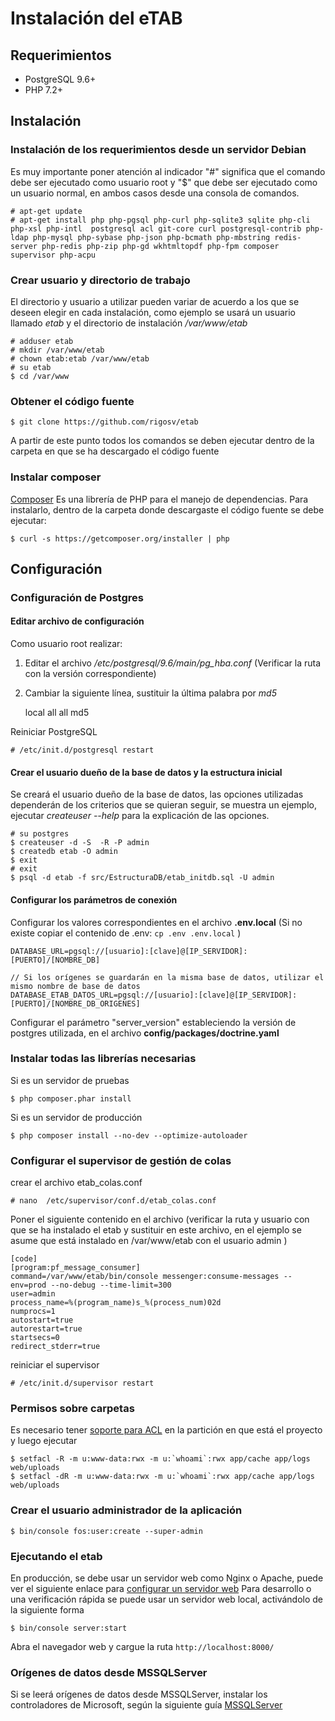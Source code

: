 # Instalación del eTAB

## Requerimientos
* PostgreSQL 9.6+
* PHP 7.2+



## Instalación
### Instalación de los requerimientos desde un servidor Debian 
Es muy importante poner atención al indicador "#" significa que el comando 
debe ser ejecutado como usuario root y "$" que debe ser ejecutado como un usuario normal, 
en ambos casos desde una consola de comandos.

    # apt-get update
    # apt-get install php php-pgsql php-curl php-sqlite3 sqlite php-cli php-xsl php-intl  postgresql acl git-core curl postgresql-contrib php-ldap php-mysql php-sybase php-json php-bcmath php-mbstring redis-server php-redis php-zip php-gd wkhtmltopdf php-fpm composer supervisor php-acpu


### Crear usuario y directorio de trabajo
El directorio y usuario a utilizar pueden variar de acuerdo a los que se deseen elegir en cada instalación, 
como ejemplo se usará un usuario llamado *etab* y el directorio de instalación */var/www/etab*

    # adduser etab
    # mkdir /var/www/etab
    # chown etab:etab /var/www/etab
    # su etab
    $ cd /var/www


### Obtener el código fuente

    $ git clone https://github.com/rigosv/etab


A partir de este punto todos los comandos se deben ejecutar dentro de la carpeta en que se ha descargado 
el código fuente

### Instalar composer
[Composer](http://getcomposer.org/) Es una librería de PHP para el manejo de dependencias. 
Para instalarlo, dentro de la carpeta donde descargaste el código fuente se debe ejecutar:

    $ curl -s https://getcomposer.org/installer | php


## Configuración

### Configuración de Postgres

#### Editar archivo de configuración
Como usuario root realizar:

1. Editar el archivo */etc/postgresql/9.6/main/pg_hba.conf* (Verificar la ruta con la versión correspondiente) 
2. Cambiar la siguiente línea, sustituir la última palabra por *md5* 

    local   all             all                       md5


Reiniciar PostgreSQL

    # /etc/init.d/postgresql restart

#### Crear el usuario dueño de la base de datos y la estructura inicial

Se creará el usuario dueño de la base de datos, las opciones utilizadas dependerán de 
los criterios que se quieran seguir, se muestra un ejemplo, ejecutar *createuser --help* 
para la explicación de las opciones.

    # su postgres
    $ createuser -d -S  -R -P admin
    $ createdb etab -O admin
    $ exit
    # exit
    $ psql -d etab -f src/EstructuraDB/etab_initdb.sql -U admin


#### Configurar los parámetros de conexión

Configurar los valores correspondientes en el archivo **.env.local** 
(Si no existe copiar el contenido de .env: `cp .env .env.local` )


    DATABASE_URL=pgsql://[usuario]:[clave]@[IP_SERVIDOR]:[PUERTO]/[NOMBRE_DB]
        
    // Si los orígenes se guardarán en la misma base de datos, utilizar el mismo nombre de base de datos 
    DATABASE_ETAB_DATOS_URL=pgsql://[usuario]:[clave]@[IP_SERVIDOR]:[PUERTO]/[NOMBRE_DB_ORIGENES]


Configurar el parámetro "server_version" estableciendo la versión de postgres utilizada, en el archivo 
**config/packages/doctrine.yaml**


### Instalar todas las librerías necesarias

Si es un servidor de pruebas

    $ php composer.phar install


Si es un servidor de producción

    $ php composer install --no-dev --optimize-autoloader



### Configurar el supervisor de gestión de colas
crear el archivo etab_colas.conf


    # nano  /etc/supervisor/conf.d/etab_colas.conf

Poner el siguiente contenido en el archivo (verificar la ruta y usuario con que se ha instalado el etab y 
sustituir en este archivo, en el ejemplo se asume que está instalado en /var/www/etab con el usuario admin )

    [code]
    [program:pf_message_consumer]
    command=/var/www/etab/bin/console messenger:consume-messages --env=prod --no-debug --time-limit=300
    user=admin
    process_name=%(program_name)s_%(process_num)02d
    numprocs=1
    autostart=true
    autorestart=true
    startsecs=0
    redirect_stderr=true


reiniciar el supervisor

    # /etc/init.d/supervisor restart


### Permisos sobre carpetas
Es necesario tener [soporte para ACL](https://help.ubuntu.com/community/FilePermissionsACLs) en la 
partición en que está el proyecto y luego ejecutar

    $ setfacl -R -m u:www-data:rwx -m u:`whoami`:rwx app/cache app/logs web/uploads
    $ setfacl -dR -m u:www-data:rwx -m u:`whoami`:rwx app/cache app/logs web/uploads


### Crear el usuario administrador de la aplicación

    $ bin/console fos:user:create --super-admin


### Ejecutando el etab
En producción, se debe usar un servidor web como Nginx o Apache, puede ver el siguiente enlace para 
[configurar un servidor web](https://symfony.com/doc/current/setup/web_server_configuration.html)
Para desarrollo o una verificación rápida se puede usar un servidor web local, activándolo de la siguiente forma

    $ bin/console server:start

Abra el navegador web y cargue la ruta `http://localhost:8000/`

### Orígenes de datos desde MSSQLServer
Si se leerá orígenes de datos desde MSSQLServer, instalar los controladores de Microsoft, según la siguiente guía
[MSSQLServer](https://docs.microsoft.com/en-us/sql/connect/php/installation-tutorial-linux-mac?view=sql-server-2017)
